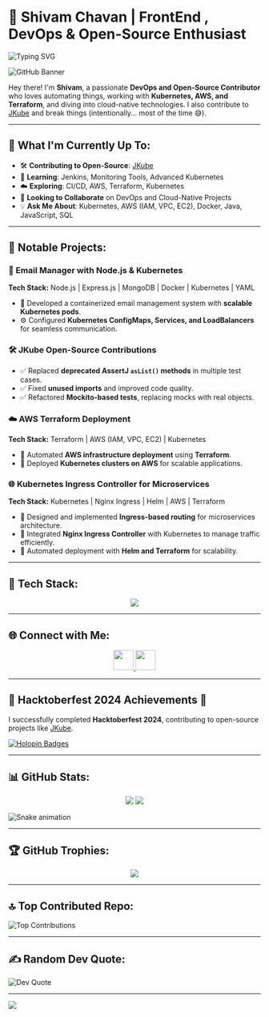 
# 🚀 Shivam Chavan | FrontEnd , DevOps & Open-Source Enthusiast

![Typing SVG](https://readme-typing-svg.herokuapp.com?font=MonoSpace&duration=2000&pause=500&color=00FFBF&center=true&width=1035&lines=DevOps+Engineer;Open-Source+Contributor;JAVA+%7C+HTML+%7C+CSS+%7C+JAVASCRIPT+%7C+REACT+%7C+REDUX+%7C+Kubernetes+%7C+AWS+%7C+Terraform)


![GitHub Banner](https://github.com/ShivamChavan01/ShivamChavan01/blob/main/banner.gif)

Hey there! I'm **Shivam**, a passionate **DevOps and Open-Source Contributor** who loves automating things, working with **Kubernetes, AWS, and Terraform**, and diving into cloud-native technologies. I also contribute to [JKube](https://github.com/eclipse-jkube/jkube) and break things (intentionally... most of the time 😅).

---

## 🔭 What I'm Currently Up To:
- 🛠 **Contributing to Open-Source**: [JKube](https://github.com/eclipse-jkube/jkube)
- 🌱 **Learning**: Jenkins, Monitoring Tools, Advanced Kubernetes
- ☁️ **Exploring**: CI/CD, AWS, Terraform, Kubernetes
- 👯 **Looking to Collaborate** on DevOps and Cloud-Native Projects
- 💡 **Ask Me About**: Kubernetes, AWS (IAM, VPC, EC2), Docker, Java, JavaScript, SQL

---

## 📂 Notable Projects:

### **📧 Email Manager with Node.js & Kubernetes** 
**Tech Stack:** Node.js | Express.js | MongoDB | Docker | Kubernetes | YAML  
- 🚀 Developed a containerized email management system with **scalable Kubernetes pods**.
- ⚙️ Configured **Kubernetes ConfigMaps, Services, and LoadBalancers** for seamless communication.

### **🛠 JKube Open-Source Contributions**
- ✅ Replaced **deprecated AssertJ `asList()` methods** in multiple test cases.
- ✅ Fixed **unused imports** and improved code quality.
- ✅ Refactored **Mockito-based tests**, replacing mocks with real objects.

### **☁️ AWS Terraform Deployment**
**Tech Stack:** Terraform | AWS (IAM, VPC, EC2) | Kubernetes  
- 📌 Automated **AWS infrastructure deployment** using **Terraform**.
- 🔧 Deployed **Kubernetes clusters on AWS** for scalable applications.

### **🌐 Kubernetes Ingress Controller for Microservices**
**Tech Stack:** Kubernetes | Nginx Ingress | Helm | AWS | Terraform  
- 🚀 Designed and implemented **Ingress-based routing** for microservices architecture.
- 🔄 Integrated **Nginx Ingress Controller** with Kubernetes to manage traffic efficiently.
- 🔧 Automated deployment with **Helm and Terraform** for scalability.

---

## 📡 Tech Stack:
<p align="center">
<img src="https://skillicons.dev/icons?i=java,html,css,js,react,git,docker,kubernetes,aws,terraform,prometheus,grafana,jenkins,linux" />
</p>

---

## 🌐 Connect with Me:
<p align = "center">
  <a href="https://instagram.com/shivam.wtf">
    <img src="https://img.shields.io/badge/Instagram-%23E4405F.svg?logo=Instagram&logoColor=white" style="height: 40px;">
  </a>
  
  <a href="https://linkedin.com/in/shivamchavan01">
    <img src="https://img.shields.io/badge/LinkedIn-%230077B5.svg?logo=linkedin&logoColor=white" style="height: 40px;">
  </a>
</p>


---

## 🎉 Hacktoberfest 2024 Achievements 🎉
I successfully completed **Hacktoberfest 2024**, contributing to open-source projects like [JKube](https://github.com/eclipse/jkube).  

[![Holopin Badges](https://holopin.me/shivamchavan01)](https://holopin.io/@shivamchavan01)  

---

## 📊 GitHub Stats:

<p align="center">
<img src="https://github-readme-stats.vercel.app/api?username=ShivamChavan01&theme=tokyonight&hide_border=false&include_all_commits=false&count_private=false" />
<img src="https://github-readme-stats.vercel.app/api/top-langs/?username=ShivamChavan01&theme=tokyonight&hide_border=false&include_all_commits=false&count_private=false&layout=compact" />
</p>

![Snake animation](https://github.com/ShivamChavan01/ShivamChavan01/blob/output/github-contribution-grid-snake.svg)

---

## 🏆 GitHub Trophies:
<p align="center">
<img src="https://github-profile-trophy.vercel.app/?username=ShivamChavan01&theme=tokyonight&no-frame=true&no-bg=false&margin-w=4" />
</p>

---

## 🔝 Top Contributed Repo:
![Top Contributions](https://github-contributor-stats.vercel.app/api?username=ShivamChavan01&limit=5&theme=tokyonight&combine_all_yearly_contributions=true)  

---

## ✍️ Random Dev Quote:
![Dev Quote](https://quotes-github-readme.vercel.app/api?type=horizontal&theme=tokyonight)  

---

[![](https://visitcount.itsvg.in/api?id=ShivamChavan01&icon=6&color=12)](https://visitcount.itsvg.in)  
```

